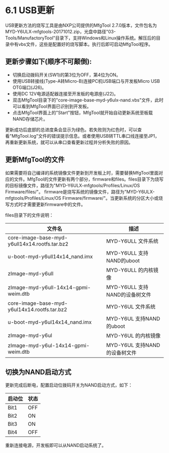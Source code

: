 # 6.1 USB更新

USB更新方法的烧写工具是由NXP公司提供的MfgTool 2.7.0版本，文件包名为MYD-Y6ULX-mfgtools-20171012.zip，光盘中路径"03-Tools/ManufactoryTool"目录下，支持Windows和Linux操作系统。解压后的目录中有vbs文件，这些是配置好的烧写脚本。执行后即可启动MfgTool程序。

## 更新步骤如下(顺序不可颠倒):

* 切换启动拨码开关(SW1)的第3位为OFF，第4位为ON。
* 使用USB转接线(Type-A转Micro-B)连接PC机USB端口与开发板Micro USB OTG端口(J26)。
* 使用DC 12V电源适配器连接至开发板的电源座(J22)。
* 双击MfgTool目录下的"core-image-base-myd-y6ulx-nand.vbs"文件，此时可以看到MfgTool界面已识别到开发板。
* 点击MfgTool界面上的"Start"按钮，MfgTool就开始自动更新系统至板载NAND存储芯片。

更新成功后底部的总进度条会显示为绿色。若失败则为红色时，可以查看"MfgTool.log"文件的错误提示信息。或者使用USB转TTL串口线连接至JP1，再重新更新系统，就可以从串口查看更新过程并分析失败的原因。

## 更新MfgTool的文件

如果需要将自己编译的系统镜像文件更新到开发板上时，需要替换MfgTool里面对应的文件。MfgTool的文件更新有两个部分，firmware和files。files目录下为烧写的目标镜像文件，路径为"MYD-Y6ULX-mfgtools/Profiles/Linux/OS Firmware/files/"。
firmware是烧写系统的镜像文件，路径为"MYD-Y6ULX-mfgtools/Profiles/Linux/OS Firmware/firmware/"。当更新系统的分区大小或烧写方式时才需要更新firmware中的文件。

files目录下的文件说明：

文件名 | 描述
---- | -----
core-image-base-myd-y6ull14x14.rootfs.tar.bz2 | MYD-Y6ULL 文件系统
u-boot-myd-y6ull14x14_nand.imx | MYD-Y6ULL 支持NAND的uboot
zImage-myd-y6ull | MYD-Y6ULL 的内核镜像
zImage-myd-y6ull-14x14-gpmi-weim.dtb | MYD-Y6ULL 支持NAND的设备树文件
core-image-base-myd-y6ul14x14.rootfs.tar.bz2 | MYD-Y6UL 文件系统
u-boot-myd-y6ul14x14_nand.imx | MYD-Y6UL 支持NAND的uboot
zImage-myd-y6ul | MYD-Y6UL 的内核镜像
zImage-myd-y6ul-14x14-gpmi-weim.dtb | MYD-Y6UL 支持NAND的设备树文件

## 切换为NAND启动方式

更新完成后断电，配置启动位拨码开关为NAND启动方式，如下：

启动位 | 状态 
--- | ----
Bit1 | OFF
Bit2 | ON
Bit3 | ON
Bit4 | OFF

重新连接电源，开发板即可以从NAND启动系统了。

